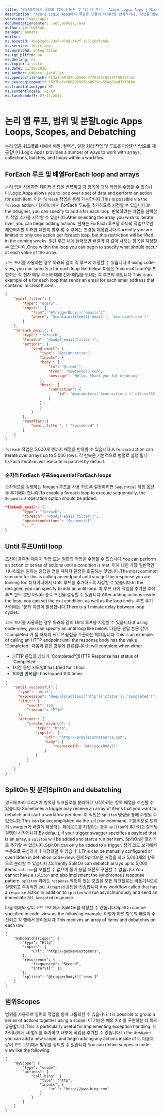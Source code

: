 ```yaml
---
title: "워크플로에서 루프와 범위 만들기 및 데이터 분리 - Azure Logic Apps | Microsoft Docs"
description: "Azure Logic Apps에서 루프를 만들어 데이터를 반복하거나, 작업을 범위로 그룹화하거나, 데이터를 분리하여 더 많은 워크플로를 시작합니다."
services: logic-apps
documentationcenter: .net,nodejs,java
author: jeffhollan
manager: anneta
editor: 
ms.assetid: 75b52eeb-23a7-47dd-a42f-1351c6dfebdc
ms.service: logic-apps
ms.workload: integration
ms.tgt_pltfrm: na
ms.devlang: na
ms.topic: article
ms.date: 11/29/2016
ms.author: LADocs; jehollan
ms.openlocfilehash: 413a2ba9107ca259ed577825bf0a17ff5622f1ac
ms.sourcegitcommit: f537befafb079256fba0529ee554c034d73f36b0
ms.translationtype: MT
ms.contentlocale: ko-KR
ms.lasthandoff: 07/11/2017
---
```

# <a name="logic-apps-loops-scopes-and-debatching"></a><span data-ttu-id="81ad4-103">논리 앱 루프, 범위 및 분할</span><span class="sxs-lookup"><span data-stu-id="81ad4-103">Logic Apps Loops, Scopes, and Debatching</span></span>
  
<span data-ttu-id="81ad4-104">논리 앱은 워크플로 내에서 배열, 컬렉션, 일괄 처리 작업 및 루프를 다양한 방법으로 제공합니다.</span><span class="sxs-lookup"><span data-stu-id="81ad4-104">Logic Apps provides a number of ways to work with arrays, collections, batches, and loops within a workflow.</span></span>
  
## <a name="foreach-loop-and-arrays"></a><span data-ttu-id="81ad4-105">ForEach 루프 및 배열</span><span class="sxs-lookup"><span data-stu-id="81ad4-105">ForEach loop and arrays</span></span>
  
<span data-ttu-id="81ad4-106">논리 앱을 사용하면 데이터 집합을 반복하고 각 항목에 대해 작업을 수행할 수 있습니다.</span><span class="sxs-lookup"><span data-stu-id="81ad4-106">Logic Apps allows you to loop over a set of data and perform an action for each item.</span></span>  <span data-ttu-id="81ad4-107">이는 `foreach` 작업을 통해 가능합니다.</span><span class="sxs-lookup"><span data-stu-id="81ad4-107">This is possible via the `foreach` action.</span></span>  <span data-ttu-id="81ad4-108">디자이너에서 ForEach 루프를 추가하도록 지정할 수 있습니다.</span><span class="sxs-lookup"><span data-stu-id="81ad4-108">In the designer, you can specify to add a for each loop.</span></span>  <span data-ttu-id="81ad4-109">반복하려는 배열을 선택한 후 작업 추가를 시작할 수 있습니다.</span><span class="sxs-lookup"><span data-stu-id="81ad4-109">After selecting the array you wish to iterate over, you can begin adding actions.</span></span>  <span data-ttu-id="81ad4-110">현재는 ForEach 루프당 하나의 작업으로만 제한되지만 이러한 제한이 향후 몇 주 후에는 변경될 예정입니다.</span><span class="sxs-lookup"><span data-stu-id="81ad4-110">Currently you are limited to only one action per foreach loop, but this restriction will be lifted in the coming weeks.</span></span>  <span data-ttu-id="81ad4-111">일단 루프 내에 들어오면 배열의 각 값에 나오는 항목을 지정할 수 있습니다.</span><span class="sxs-lookup"><span data-stu-id="81ad4-111">Once within the loop you can begin to specify what should occur at each value of the array.</span></span>

<span data-ttu-id="81ad4-112">코드 보기를 사용하는 경우 아래와 같이 각 루프에 지정할 수 있습니다.</span><span class="sxs-lookup"><span data-stu-id="81ad4-112">If using code-view, you can specify a for each loop like below.</span></span>  <span data-ttu-id="81ad4-113">다음은 'microsoft.com'을 포함하는 각 전자 메일 주소에 대해 전자 메일을 보내는 각 루프의 예입니다.</span><span class="sxs-lookup"><span data-stu-id="81ad4-113">This is an example of a for each loop that sends an email for each email address that contains 'microsoft.com':</span></span>

``` json
{
    "email_filter": {
        "type": "query",
        "inputs": {
            "from": "@triggerBody()['emails']",
            "where": "@contains(item()['email'], 'microsoft.com')"
        }
    },
    "forEach_email": {
        "type": "foreach",
        "foreach": "@body('email_filter')",
        "actions": {
            "send_email": {
                "type": "ApiConnection",
                "inputs": {
                "body": {
                    "to": "@item()",
                    "from": "me@contoso.com",
                    "message": "Hello, thank you for ordering"
                },
                "host": {
                    "connection": {
                        "id": "@parameters('$connections')['office365']['connection']['id']"
                    }
                },
                }
            }
        },
        "runAfter":{
            "email_filter": [ "Succeeded" ]
        }
    }
}
```
  
  <span data-ttu-id="81ad4-114">`foreach` 작업은 5,000개 행까지 배열을 반복할 수 있습니다.</span><span class="sxs-lookup"><span data-stu-id="81ad4-114">A `foreach` action can iterate over arrays up to 5,000 rows.</span></span>  <span data-ttu-id="81ad4-115">각 반복은 기본적으로 병렬로 실행 됩니다.</span><span class="sxs-lookup"><span data-stu-id="81ad4-115">Each iteration will execute in parallel by default.</span></span>  

### <a name="sequential-foreach-loops"></a><span data-ttu-id="81ad4-116">순차적 ForEach 루프</span><span class="sxs-lookup"><span data-stu-id="81ad4-116">Sequential ForEach loops</span></span>

<span data-ttu-id="81ad4-117">순차적으로 실행하는 foreach 루프를 사용 하도록 설정하려면 `Sequential` 작업 옵션을 추가해야 합니다.</span><span class="sxs-lookup"><span data-stu-id="81ad4-117">To enable a foreach loop to execute sequentially, the `Sequential` operation option should be added.</span></span>

``` json
"forEach_email": {
        "type": "foreach",
        "foreach": "@body('email_filter')",
        "operationOptions": "Sequential",
        "..."
}
```
  
## <a name="until-loop"></a><span data-ttu-id="81ad4-118">Until 루프</span><span class="sxs-lookup"><span data-stu-id="81ad4-118">Until loop</span></span>
  
  <span data-ttu-id="81ad4-119">조건이 충족될 때까지 작업 또는 일련의 작업을 수행할 수 있습니다.</span><span class="sxs-lookup"><span data-stu-id="81ad4-119">You can perform an action or series of actions until a condition is met.</span></span>  <span data-ttu-id="81ad4-120">이에 대한 가장 일반적인 시나리오는 원하는 응답을 얻을 때까지 끝점을 호출하는 것입니다.</span><span class="sxs-lookup"><span data-stu-id="81ad4-120">The most common scenario for this is calling an endpoint until you get the response you are looking for.</span></span>  <span data-ttu-id="81ad4-121">디자이너에서 Until 루프를 추가하도록 지정할 수 있습니다.</span><span class="sxs-lookup"><span data-stu-id="81ad4-121">In the designer, you can specify to add an until loop.</span></span>  <span data-ttu-id="81ad4-122">이 루프 내에 작업을 추가한 후에 루프 한도 뿐만 아니라 종료 조건을 설정할 수 있습니다.</span><span class="sxs-lookup"><span data-stu-id="81ad4-122">After adding actions inside the loop, you can set the exit condition, as well as the loop limits.</span></span>  <span data-ttu-id="81ad4-123">루프 주기 사이에는 1분의 지연이 발생합니다.</span><span class="sxs-lookup"><span data-stu-id="81ad4-123">There is a 1 minute delay between loop cycles.</span></span>
  
  <span data-ttu-id="81ad4-124">코드 보기를 사용하는 경우 아래와 같이 Until 루프를 지정할 수 있습니다.</span><span class="sxs-lookup"><span data-stu-id="81ad4-124">If using code-view, you can specify an until loop like below.</span></span>  <span data-ttu-id="81ad4-125">다음은 응답 본문 값이 'Completed'가 될 때까지 HTTP 끝점을 호출하는 예제입니다.</span><span class="sxs-lookup"><span data-stu-id="81ad4-125">This is an example of calling an HTTP endpoint until the response body has the value 'Completed'.</span></span>  <span data-ttu-id="81ad4-126">다음과 같은 경우에 완료됩니다.</span><span class="sxs-lookup"><span data-stu-id="81ad4-126">It will complete when either</span></span> 
  
  * <span data-ttu-id="81ad4-127">HTTP 응답의 상태가 'Completed'임</span><span class="sxs-lookup"><span data-stu-id="81ad4-127">HTTP Response has status of 'Completed'</span></span>
  * <span data-ttu-id="81ad4-128">1시간 동안 시도됨</span><span class="sxs-lookup"><span data-stu-id="81ad4-128">It has tried for 1 hour</span></span>
  * <span data-ttu-id="81ad4-129">100번 반복됨</span><span class="sxs-lookup"><span data-stu-id="81ad4-129">It has looped 100 times</span></span>
  
  ``` json
  {
      "until_successful":{
        "type": "until",
        "expression": "@equals(actions('http')['status'], 'Completed')",
        "limit": {
            "count": 100,
            "timeout": "PT1H"
        },
        "actions": {
            "create_resource": {
                "type": "http",
                "inputs": {
                    "url": "http://provisionRseource.com",
                    "body": {
                        "resourceId": "@triggerBody()"
                    }
                }
            }
        }
      }
  }
  ```
  
## <a name="spliton-and-debatching"></a><span data-ttu-id="81ad4-130">SplitOn 및 분리</span><span class="sxs-lookup"><span data-stu-id="81ad4-130">SplitOn and debatching</span></span>

<span data-ttu-id="81ad4-131">경우에 따라 트리거가 항목당 워크플로를 분리하고 시작하려는 항목 배열을 수신할 수 있습니다.</span><span class="sxs-lookup"><span data-stu-id="81ad4-131">Sometimes a trigger may receive an array of items that you want to debatch and start a workflow per item.</span></span>  <span data-ttu-id="81ad4-132">이 작업은 `spliton` 명령을 통해 수행될 수 있습니다.</span><span class="sxs-lookup"><span data-stu-id="81ad4-132">This can be accomplished via the `spliton` command.</span></span>  <span data-ttu-id="81ad4-133">기본적으로 트리거 swagger가 배열에 해당하는 페이로드를 지정하는 경우 `spliton`이 추가되고 항목당 실행이 시작됩니다.</span><span class="sxs-lookup"><span data-stu-id="81ad4-133">By default, if your trigger swagger specifies a payload that is an array, a `spliton` will be added and start a run per item.</span></span>  <span data-ttu-id="81ad4-134">SplitOn만 트리거로 추가할 수 있습니다.</span><span class="sxs-lookup"><span data-stu-id="81ad4-134">SplitOn can only be added to a trigger.</span></span>  <span data-ttu-id="81ad4-135">정의 코드 보기에서 수동으로 구성하거나 재정의할 수 있습니다.</span><span class="sxs-lookup"><span data-stu-id="81ad4-135">This can be manually configured or overridden in definition code-view.</span></span>  <span data-ttu-id="81ad4-136">현재 SplitOn은 배열을 최대 5,000개의 항목으로 분리할 수 있습니다.</span><span class="sxs-lookup"><span data-stu-id="81ad4-136">Currently SplitOn can debatch arrays up to 5,000 items.</span></span>  <span data-ttu-id="81ad4-137">`spliton`을 포함할 수 없으며 동기 응답 패턴도 구현할 수 없습니다.</span><span class="sxs-lookup"><span data-stu-id="81ad4-137">You cannot have a `spliton` and also implement the synchronous response pattern.</span></span>  <span data-ttu-id="81ad4-138">`spliton` 외에도 `response` 작업이 있는 호출된 모든 워크플로는 비동기식으로 실행되고 즉각적인 `202 Accepted` 응답을 전송합니다.</span><span class="sxs-lookup"><span data-stu-id="81ad4-138">Any workflow called that has a `response` action in addition to `spliton` will run asynchronously and send an immediate `202 Accepted` response.</span></span>  

<span data-ttu-id="81ad4-139">다음 예제와 같이 코드 보기에서 SplitOn을 지정할 수 있습니다.</span><span class="sxs-lookup"><span data-stu-id="81ad4-139">SplitOn can be specified in code-view as the following example.</span></span>  <span data-ttu-id="81ad4-140">이렇게 하면 항목의 배열이 수신되고 각 행에서 분리됩니다.</span><span class="sxs-lookup"><span data-stu-id="81ad4-140">This receives an array of items and debatches on each row.</span></span>

```
{
    "myDebatchTrigger": {
        "type": "Http",
        "inputs": {
            "url": "http://getNewCustomers",
        },
        "recurrence": {
            "frequencey": "Second",
            "interval": 15
        },
        "spliton": "@triggerBody()['rows']"
    }
}
```

## <a name="scopes"></a><span data-ttu-id="81ad4-141">범위</span><span class="sxs-lookup"><span data-stu-id="81ad4-141">Scopes</span></span>

<span data-ttu-id="81ad4-142">범위를 사용하여 일련의 작업을 함께 그룹화할 수 있습니다.</span><span class="sxs-lookup"><span data-stu-id="81ad4-142">It is possible to group a series of actions together using a scope.</span></span>  <span data-ttu-id="81ad4-143">이 기능은 예외 처리를 구현하는 데 특히 유용합니다.</span><span class="sxs-lookup"><span data-stu-id="81ad4-143">This is particularly useful for implementing exception handling.</span></span>  <span data-ttu-id="81ad4-144">디자이너에서 새 범위를 추가하고 내부에 작업을 추가할 수 있습니다.</span><span class="sxs-lookup"><span data-stu-id="81ad4-144">In the designer you can add a new scope, and begin adding any actions inside of it.</span></span>  <span data-ttu-id="81ad4-145">다음과 같이 코드 보기에서 범위를 정의할 수 있습니다.</span><span class="sxs-lookup"><span data-stu-id="81ad4-145">You can define scopes in code-view like the following:</span></span>


```
{
    "myScope": {
        "type": "scope",
        "actions": {
            "call_bing": {
                "type": "http",
                "inputs": {
                    "url": "http://www.bing.com"
                }
            }
        }
    }
}
```